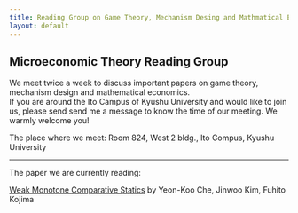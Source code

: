 ```yaml
---
title: Reading Group on Game Theory, Mechanism Desing and Mathmatical Economics
layout: default
---
```

## Microeconomic Theory Reading Group

We meet twice a week to discuss important papers on game theory, mechanism design and mathematical economics.  
If you are around the Ito Campus of Kyushu University and would like to join us, please send send me a message to know the time of our meeting. We warmly welcome you!

The place where we meet: Room 824, West 2 bldg., Ito Compus, Kyushu University

<hr>


The paper we are currently reading:

[Weak Monotone Comparative Statics](https://arxiv.org/pdf/1911.06442) by Yeon-Koo Che, Jinwoo Kim, Fuhito Kojima